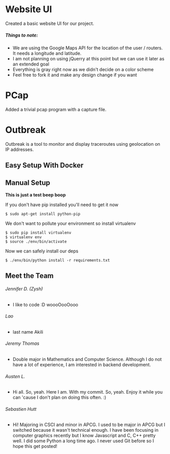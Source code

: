 Website UI
=====
Created a basic website UI for our project.
##### Things to note:
* We are using the Google Maps API for the location of the user / routers.
It needs a longitude and latitude.
* I am not planning on using jQuerry at this point but we can use it later as
an extended goal
* Everything is gray right now as we didn't decide on a color scheme
* Feel free to fork it and make any design change if you want

PCap
=====
Added a trivial pcap program with a capture file.

Outbreak
=====

Outbreak is a tool to monitor and display traceroutes using geolocation on IP addresses.

Easy Setup With Docker
-----

Manual Setup
-----
**This is just a test beep boop**

If you don't have pip installed you'll need to get it now
```
$ sudo apt-get install python-pip 
```

We don't want to pollute your environment so install virtualenv
```
$ sudo pip install virtualenv
$ virtualenv env
$ source ./env/bin/activate
```

Now we can safely install our deps
```
$ ./env/bin/python install -r requirements.txt
```

Meet the Team
-----
###### Jennifer D. (Zysh)
* I like to code :D woooOooOooo

###### Lao
* last name Akili

###### Jeremy Thomas
* Double major in Mathematics and Computer Science. Although I do not have a lot of experience, I am interested in backend development.

###### Austen L.
* Hi all. So, yeah. Here I am. With my commit. So, yeah. Enjoy it while you can 'cause I don't plan on doing this often. :)

###### Sebastien Hutt
* Hi! Majoring in CSCI and minor in APCG. I used to be major in APCG but I switched because it wasn't technical enough.
I have been focusing in computer graphics recently but I know Javascript and C, C++ pretty well. I did some Python a long time ago. I never used Git before so I hope this get posted!
